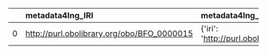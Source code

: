 |    | metadata4Ing_IRI                           | metadata4Ing_DESC                                     | MOP_IRI                                    | MOP_DESC                                              |
|---:|:-------------------------------------------|:------------------------------------------------------|:-------------------------------------------|:------------------------------------------------------|
|  0 | http://purl.obolibrary.org/obo/BFO_0000015 | {'iri': 'http://purl.obolibrary.org/obo/BFO_0000015'} | http://purl.obolibrary.org/obo/BFO_0000015 | {'iri': 'http://purl.obolibrary.org/obo/BFO_0000015'} |